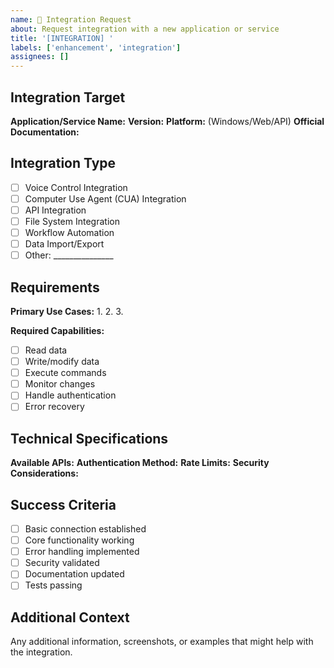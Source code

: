 ```yaml
---
name: 🔗 Integration Request
about: Request integration with a new application or service
title: '[INTEGRATION] '
labels: ['enhancement', 'integration']
assignees: []
---
```


## Integration Target
**Application/Service Name:** 
**Version:** 
**Platform:** (Windows/Web/API)
**Official Documentation:** 

## Integration Type
- [ ] Voice Control Integration
- [ ] Computer Use Agent (CUA) Integration
- [ ] API Integration
- [ ] File System Integration
- [ ] Workflow Automation
- [ ] Data Import/Export
- [ ] Other: _______________

## Requirements
**Primary Use Cases:**
1. 
2. 
3. 

**Required Capabilities:**
- [ ] Read data
- [ ] Write/modify data
- [ ] Execute commands
- [ ] Monitor changes
- [ ] Handle authentication
- [ ] Error recovery

## Technical Specifications
**Available APIs:** 
**Authentication Method:** 
**Rate Limits:** 
**Security Considerations:** 

## Success Criteria
- [ ] Basic connection established
- [ ] Core functionality working
- [ ] Error handling implemented  
- [ ] Security validated
- [ ] Documentation updated
- [ ] Tests passing

## Additional Context
Any additional information, screenshots, or examples that might help with the integration.